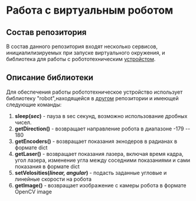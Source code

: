 # Работа с виртуальным роботом

## Состав репозитория
В состав данного репозитория входят несколько сервисов, инициалилизируемых при запуске виртуального окружения, и библиотека для 
работы с робототехническим [устройстом](https://github.com/hircumg/pioneer3dx_robot).

## Описание библиотеки
Для обеспечения работы робототехническое устройство 
использует библиотеку "robot",находящейся в 
[другом](https://github.com/hircumg/robot_library) репозитории
 и имеющей следующие команды:
1. **sleep(_sec_)** - пауза в sec секунд, возможно использование дробных чисел.
2. **getDirection()** - возвращает направление робота в диапазоне -179 -- 180
3. **getEncoders()** - возвращает показания экнодеров в радианах в формате dict
4. **getLaser()** - возвращает показания лазера, 
включая время кадра, угол лазера, изменение угла между соседними 
показаниями и сами показания в формате dict
5. **setVelosities(_linear, angular_)** - подасть 
заданные угловые и линейные скорости на робота
6. **getImage()** - возвращает изображение с 
камеры робота в формате OpenCV image

